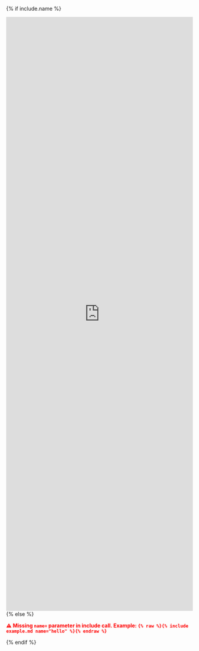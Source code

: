 {% if include.name %}
<iframe src="https://www.light-code.org/?module={{include.name}}" 
  width="100%" height="1600" loading="lazy" 
  allowfullscreen="allowfullscreen" style="border:none;">
</iframe>
{% else %}
<p style="color:red; font-weight:bold;">
  ⚠️ Missing <code>name=</code> parameter in include call.
  Example: <code>{% raw %}{% include example.md name="hello" %}{% endraw %}</code>
</p>
{% endif %}
